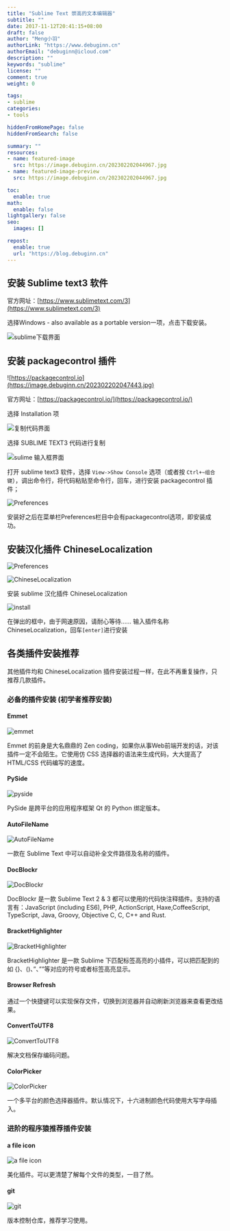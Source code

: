 ```yaml
---
title: "Sublime Text 崇高的文本编辑器"
subtitle: ""
date: 2017-11-12T20:41:15+08:00
draft: false
author: "Meng小羽"
authorLink: "https://www.debuginn.cn"
authorEmail: "debuginn@icloud.com"
description: ""
keywords: "sublime"
license: ""
comment: true
weight: 0

tags:
- sublime
categories:
- tools

hiddenFromHomePage: false
hiddenFromSearch: false

summary: ""
resources:
- name: featured-image
  src: https://image.debuginn.cn/202302202044967.jpg
- name: featured-image-preview
  src: https://image.debuginn.cn/202302202044967.jpg

toc:
  enable: true
math:
  enable: false
lightgallery: false
seo:
  images: []

repost:
  enable: true
  url: "https://blog.debuginn.cn"
---
```


<!--more-->

## 安装 Sublime text3 软件

官方网址：[https://www.sublimetext.com/3](https://www.sublimetext.com/3)

选择Windows - also available as a portable version一项，点击下载安装。

![sublime下载界面](https://image.debuginn.cn/202302202046837.png)

## 安装 packagecontrol 插件

![https://packagecontrol.io](https://image.debuginn.cn/202302202047443.jpg)

官方网址：[https://packagecontrol.io/](https://packagecontrol.io/)

选择 Installation 项

![复制代码界面](https://image.debuginn.cn/202302202048556.jpg)

选择 SUBLIME TEXT3 代码进行复制

![sulime 输入框界面](https://image.debuginn.cn/202302202049660.jpg)

打开 sublime text3 软件，选择 `View->Show Console` 选项（或者按 `Ctrl+~组合键`），调出命令行，将代码粘贴至命令行，回车，进行安装 packagecontrol 插件；

![Preferences](https://image.debuginn.cn/202302202051068.jpg)

安装好之后在菜单栏Preferences栏目中会有packagecontrol选项，即安装成功。

## 安装汉化插件 ChineseLocalization

![Preferences](https://image.debuginn.cn/202302202054550.jpg)

![ChineseLocalization](https://image.debuginn.cn/202302202055358.jpg)

安装 sublime 汉化插件 ChineseLocalization

![install](https://image.debuginn.cn/202302202055437.jpg)

在弹出的框中，由于网速原因，请耐心等待……
输入插件名称ChineseLocalization，回车`[enter]`进行安装

## 各类插件安装推荐

其他插件均和 ChineseLocalization 插件安装过程一样，在此不再重复操作，只推荐几款插件。

### 必备的插件安装 (初学者推荐安装)

#### Emmet

![emmet](https://image.debuginn.cn/202302202057493.jpg)

Emmet 的前身是大名鼎鼎的 Zen coding，如果你从事Web前端开发的话，对该插件一定不会陌生。它使用仿 CSS 选择器的语法来生成代码，大大提高了 HTML/CSS 代码编写的速度。

#### PySide

![pyside](https://image.debuginn.cn/202302202058785.jpg)

PySide 是跨平台的应用程序框架 Qt 的 Python 绑定版本。

#### AutoFileName

![AutoFileName](https://image.debuginn.cn/202302202059582.jpg)

一款在 Sublime Text 中可以自动补全文件路径及名称的插件。

#### DocBlockr

![DocBlockr](https://image.debuginn.cn/202302202100975.jpg)

DocBlockr 是一款 Sublime Text 2 & 3 都可以使用的代码快注释插件。支持的语言有：JavaScript (including ES6), PHP, ActionScript, Haxe,CoffeeScript, TypeScript, Java, Groovy, Objective C, C, C++ and Rust.

#### BracketHighlighter

![BracketHighlighter](https://image.debuginn.cn/202302202101837.jpg)

BracketHighlighter 是一款 Sublime 下匹配标签高亮的小插件，可以把匹配到的如 {}、()、”、””等对应的符号或者标签高亮显示。

#### Browser Refresh

通过一个快捷键可以实现保存文件，切换到浏览器并自动刷新浏览器来查看更改结果。

#### ConvertToUTF8

![ConvertToUTF8](https://image.debuginn.cn/202302202102109.jpg)

解决文档保存编码问题。

#### ColorPicker

![ColorPicker](https://image.debuginn.cn/202302202102561.jpg)

一个多平台的颜色选择器插件。默认情况下，十六进制颜色代码使用大写字母插入。

### 进阶的程序猿推荐插件安装

#### a file icon

![a file icon](https://image.debuginn.cn/202302202103090.jpg)

美化插件。可以更清楚了解每个文件的类型，一目了然。

#### git

![git](https://image.debuginn.cn/202302202104673.jpg)

版本控制仓库，推荐学习使用。